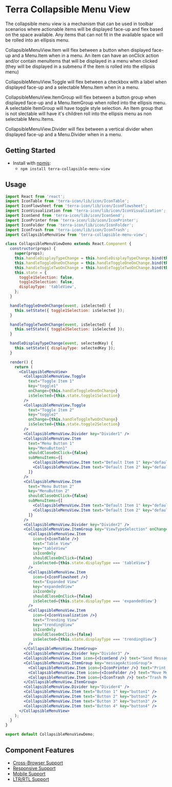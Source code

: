 # Terra Collapsible Menu View

The collapsible menu view is a mechanism that can be used in toolbar scenarios where actionable items will be displayed face-up and flex based on the space available. Any items that can not fit in the available space will be rolled into an ellipsis menu.

CollapsibleMenuView.Item will flex between a button when displayed face-up and a Menu.Item when in a menu. An item can have an onClick action and/or contain menuItems that will be displayed in a menu when clicked (they will be displayed in a submenu if the item is rolled into the ellipsis menu)

CollapsibleMenuView.Toggle will flex between a checkbox with a label when displayed face-up and a selectable Menu.Item when in a menu.

CollapsibleMenuView.ItemGroup will flex between a button group when displayed face-up and a Menu.ItemGroup when rolled into the ellipsis menu. A selectable ItemGroup will have toggle style selection. An Item group that is not slectable will have it's children roll into the ellipsis menu as non selectable Menu.Items.

CollapsibleMenuView.Divider will flex between a vertical divider when displayed face-up and a Menu.Divider when in a menu.

## Getting Started

- Install with [npmjs](https://www.npmjs.com):
  - `npm install terra-collapsible-menu-view`

## Usage

```jsx
import React from 'react';
import IconTable from 'terra-icon/lib/icon/IconTable';
import IconFlowsheet from 'terra-icon/lib/icon/IconFlowsheet';
import IconVisualization from 'terra-icon/lib/icon/IconVisualization';
import IconSend from 'terra-icon/lib/icon/IconSend';
import IconPrinter from 'terra-icon/lib/icon/IconPrinter';
import IconFolder from 'terra-icon/lib/icon/IconFolder';
import IconTrash from 'terra-icon/lib/icon/IconTrash';
import CollapsibleMenuView from 'terra-collapsible-menu-view';

class CollapsibleMenuViewDemo extends React.Component {
  constructor(props) {
    super(props);
    this.handleDisplayTypeChange = this.handleDisplayTypeChange.bind(this);
    this.handleToggleOneOnChange = this.handleToggleOneOnChange.bind(this);
    this.handleToggleTwoOnChange = this.handleToggleTwoOnChange.bind(this);
    this.state = {
      toggle1Selection: false,
      toggle2Selection: false,
      displayType: 'tableView',
    };
  }

  handleToggleOneOnChange(event, isSelected) {
    this.setState({ toggle1Selection: isSelected });
  }

  handleToggleTwoOnChange(event, isSelected) {
    this.setState({ toggle2Selection: isSelected });
  }

  handleDisplayTypeChange(event, selectedKey) {
    this.setState({ displayType: selectedKey });
  }

  render() {
    return (
      <CollapsibleMenuView>
        <CollapsibleMenuView.Toggle
          text="Toggle Item 1"
          key="toggle1"
          onChange={this.handleToggleOneOnChange}
          isSelected={this.state.toggle1Selection}
        />
        <CollapsibleMenuView.Toggle
          text="Toggle Item 2"
          key="toggle2"
          onChange={this.handleToggleTwoOnChange}
          isSelected={this.state.toggle2Selection}
        />
        <CollapsibleMenuView.Divider key="Divider1" />
        <CollapsibleMenuView.Item
          text="Menu Button 1"
          key="MenuButton1"
          shouldCloseOnClick={false}
          subMenuItems={[
            <CollapsibleMenuView.Item text="Default Item 1" key="defaultItem1" />,
            <CollapsibleMenuView.Item text="Default Item 2" key="defaultItem2" />,
          ]}
        />
        <CollapsibleMenuView.Item
          text="Menu Button 2"
          key="MenuButton 2"
          shouldCloseOnClick={false}
          subMenuItems={[
            <CollapsibleMenuView.Item text="Default Item 1" key="defaultItem1" />,
            <CollapsibleMenuView.Item text="Default Item 2" key="defaultItem2" />,
          ]}
        />
        <CollapsibleMenuView.Divider key="Divider2" />
        <CollapsibleMenuView.ItemGroup key="ViewTypeSelection" onChange={this.handleDisplayTypeChange}>
          <CollapsibleMenuView.Item
            icon={<IconTable />}
            text="Table View"
            key="tableView"
            isIconOnly
            shouldCloseOnClick={false}
            isSelected={this.state.displayType === 'tableView'}
          />
          <CollapsibleMenuView.Item
            icon={<IconFlowsheet />}
            text="Expanded View"
            key="expandedView"
            isIconOnly
            shouldCloseOnClick={false}
            isSelected={this.state.displayType === 'expandedView'}
          />
          <CollapsibleMenuView.Item
            icon={<IconVisualization />}
            text="Trending View"
            key="trendingView"
            isIconOnly
            shouldCloseOnClick={false}
            isSelected={this.state.displayType === 'trendingView'}
          />
        </CollapsibleMenuView.ItemGroup>
        <CollapsibleMenuView.Divider key="Divider3" />
        <CollapsibleMenuView.Item icon={<IconSend />} text="Send Message" key="send" isIconOnly />
        <CollapsibleMenuView.ItemGroup key="messageActionGroup">
          <CollapsibleMenuView.Item icon={<IconPrinter />} text="Print Message" key="print" isIconOnly />
          <CollapsibleMenuView.Item icon={<IconFolder />} text="Move Message to Folder..." key="move" isIconOnly />
          <CollapsibleMenuView.Item icon={<IconTrash />} text="Trash Message" key="trash" isIconOnly />
        </CollapsibleMenuView.ItemGroup>
        <CollapsibleMenuView.Divider key="Divider4" />
        <CollapsibleMenuView.Item text="Button 1" key="button1" />
        <CollapsibleMenuView.Item text="Button 2" key="button2" />
        <CollapsibleMenuView.Item text="Button 3" key="button3" />
        <CollapsibleMenuView.Item text="Button 4" key="button4" />
      </CollapsibleMenuView>
    );
  }
}

export default CollapsibleMenuViewDemo;
```

## Component Features


 * [Cross-Browser Support](https://github.com/cerner/terra-ui/blob/master/src/terra-dev-site/contributing/ComponentStandards.e.contributing.md#cross-browser-support)
 * [Responsive Support](https://github.com/cerner/terra-ui/blob/master/src/terra-dev-site/contributing/ComponentStandards.e.contributing.md#responsive-support)
 * [Mobile Support](https://github.com/cerner/terra-ui/blob/master/src/terra-dev-site/contributing/ComponentStandards.e.contributing.md#mobile-support)
 * [LTR/RTL Support](https://github.com/cerner/terra-ui/blob/master/src/terra-dev-site/contributing/ComponentStandards.e.contributing.md#ltr--rtl-support)
